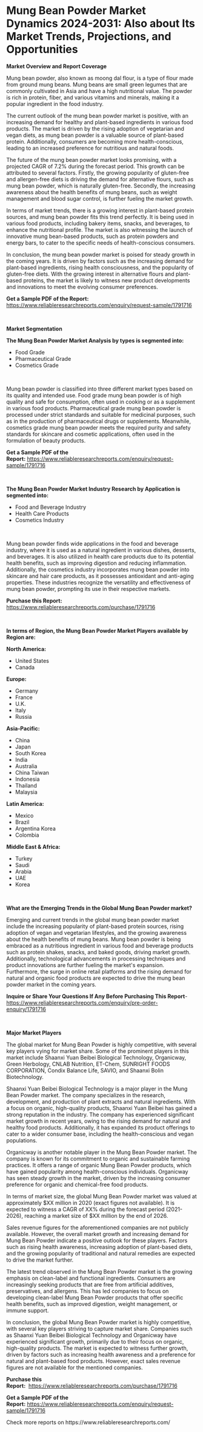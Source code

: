 <p><h1>Mung Bean Powder Market Dynamics 2024-2031: Also about Its Market Trends, Projections, and Opportunities</h1></p><p><strong>Market Overview and Report Coverage</strong></p>
<p><p>Mung bean powder, also known as moong dal flour, is a type of flour made from ground mung beans. Mung beans are small green legumes that are commonly cultivated in Asia and have a high nutritional value. The powder is rich in protein, fiber, and various vitamins and minerals, making it a popular ingredient in the food industry.</p><p>The current outlook of the mung bean powder market is positive, with an increasing demand for healthy and plant-based ingredients in various food products. The market is driven by the rising adoption of vegetarian and vegan diets, as mung bean powder is a valuable source of plant-based protein. Additionally, consumers are becoming more health-conscious, leading to an increased preference for nutritious and natural foods.</p><p>The future of the mung bean powder market looks promising, with a projected CAGR of 7.2% during the forecast period. This growth can be attributed to several factors. Firstly, the growing popularity of gluten-free and allergen-free diets is driving the demand for alternative flours, such as mung bean powder, which is naturally gluten-free. Secondly, the increasing awareness about the health benefits of mung beans, such as weight management and blood sugar control, is further fueling the market growth.</p><p>In terms of market trends, there is a growing interest in plant-based protein sources, and mung bean powder fits this trend perfectly. It is being used in various food products, including bakery items, snacks, and beverages, to enhance the nutritional profile. The market is also witnessing the launch of innovative mung bean-based products, such as protein powders and energy bars, to cater to the specific needs of health-conscious consumers.</p><p>In conclusion, the mung bean powder market is poised for steady growth in the coming years. It is driven by factors such as the increasing demand for plant-based ingredients, rising health consciousness, and the popularity of gluten-free diets. With the growing interest in alternative flours and plant-based proteins, the market is likely to witness new product developments and innovations to meet the evolving consumer preferences.</p></p>
<p><strong>Get a Sample PDF of the Report:</strong> <a href="https://www.reliableresearchreports.com/enquiry/request-sample/1791716">https://www.reliableresearchreports.com/enquiry/request-sample/1791716</a></p>
<p>&nbsp;</p>
<p><strong>Market Segmentation</strong></p>
<p><strong>The Mung Bean Powder Market Analysis by types is segmented into:</strong></p>
<p><ul><li>Food Grade</li><li>Pharmaceutical Grade</li><li>Cosmetics Grade</li></ul></p>
<p>&nbsp;</p>
<p><p>Mung bean powder is classified into three different market types based on its quality and intended use. Food grade mung bean powder is of high quality and safe for consumption, often used in cooking or as a supplement in various food products. Pharmaceutical grade mung bean powder is processed under strict standards and suitable for medicinal purposes, such as in the production of pharmaceutical drugs or supplements. Meanwhile, cosmetics grade mung bean powder meets the required purity and safety standards for skincare and cosmetic applications, often used in the formulation of beauty products.</p></p>
<p><strong>Get a Sample PDF of the Report:</strong>&nbsp;<a href="https://www.reliableresearchreports.com/enquiry/request-sample/1791716">https://www.reliableresearchreports.com/enquiry/request-sample/1791716</a></p>
<p>&nbsp;</p>
<p><strong>The Mung Bean Powder Market Industry Research by Application is segmented into:</strong></p>
<p><ul><li>Food and Beverage Industry</li><li>Health Care Products</li><li>Cosmetics Industry</li></ul></p>
<p>&nbsp;</p>
<p><p>Mung bean powder finds wide applications in the food and beverage industry, where it is used as a natural ingredient in various dishes, desserts, and beverages. It is also utilized in health care products due to its potential health benefits, such as improving digestion and reducing inflammation. Additionally, the cosmetics industry incorporates mung bean powder into skincare and hair care products, as it possesses antioxidant and anti-aging properties. These industries recognize the versatility and effectiveness of mung bean powder, prompting its use in their respective markets.</p></p>
<p><strong>Purchase this Report:</strong>&nbsp; <a href="https://www.reliableresearchreports.com/purchase/1791716">https://www.reliableresearchreports.com/purchase/1791716</a></p>
<p>&nbsp;</p>
<p><strong>In terms of Region, the Mung Bean Powder Market Players available by Region are:</strong></p>
<p>
    <p> <strong> North America: </strong>
        <ul>
            <li>United States</li>
            <li>Canada</li>
        </ul>
        </p> 
    <p> <strong> Europe: </strong>
        <ul>
            <li>Germany</li>
            <li>France</li>
            <li>U.K.</li>
            <li>Italy</li>
            <li>Russia</li>
        </ul>
        </p> 
    <p> <strong> Asia-Pacific: </strong>
        <ul>
            <li>China</li>
            <li>Japan</li>
            <li>South Korea</li>
            <li>India</li>
            <li>Australia</li>
            <li>China Taiwan</li>
            <li>Indonesia</li>
            <li>Thailand</li>
            <li>Malaysia</li>
        </ul>
        </p> 
    <p> <strong> Latin America: </strong>
        <ul>
            <li>Mexico</li>
            <li>Brazil</li>
            <li>Argentina Korea</li>
            <li>Colombia</li>
        </ul>
        </p> 
    <p> <strong> Middle East & Africa: </strong>
        <ul>
            <li>Turkey</li>
            <li>Saudi</li>
            <li>Arabia</li>
            <li>UAE</li>
            <li>Korea</li>
        </ul>
    </p>
    </p>
<p>&nbsp;</p>
<p><strong>What are the Emerging Trends in the Global Mung Bean Powder market?</strong></p>
<p><p>Emerging and current trends in the global mung bean powder market include the increasing popularity of plant-based protein sources, rising adoption of vegan and vegetarian lifestyles, and the growing awareness about the health benefits of mung beans. Mung bean powder is being embraced as a nutritious ingredient in various food and beverage products such as protein shakes, snacks, and baked goods, driving market growth. Additionally, technological advancements in processing techniques and product innovations are further fueling the market's expansion. Furthermore, the surge in online retail platforms and the rising demand for natural and organic food products are expected to drive the mung bean powder market in the coming years.</p></p>
<p><strong>Inquire or Share Your Questions If Any Before Purchasing This Report</strong>- <a href="https://www.reliableresearchreports.com/enquiry/pre-order-enquiry/1791716">https://www.reliableresearchreports.com/enquiry/pre-order-enquiry/1791716</a></p>
<p>&nbsp;</p>
<p><strong>Major Market Players</strong></p>
<p><p>The global market for Mung Bean Powder is highly competitive, with several key players vying for market share. Some of the prominent players in this market include Shaanxi Yuan Beibei Biological Technology, Organicway, Green Herbology, CNLAB Nutrition, ET-Chem, SUNRIGHT FOODS CORPORATION, Condix Balance Life, SAVIO, and Shaanxi Bolin Biotechnology.</p><p>Shaanxi Yuan Beibei Biological Technology is a major player in the Mung Bean Powder market. The company specializes in the research, development, and production of plant extracts and natural ingredients. With a focus on organic, high-quality products, Shaanxi Yuan Beibei has gained a strong reputation in the industry. The company has experienced significant market growth in recent years, owing to the rising demand for natural and healthy food products. Additionally, it has expanded its product offerings to cater to a wider consumer base, including the health-conscious and vegan populations.</p><p>Organicway is another notable player in the Mung Bean Powder market. The company is known for its commitment to organic and sustainable farming practices. It offers a range of organic Mung Bean Powder products, which have gained popularity among health-conscious individuals. Organicway has seen steady growth in the market, driven by the increasing consumer preference for organic and chemical-free food products.</p><p>In terms of market size, the global Mung Bean Powder market was valued at approximately $XX million in 2020 (exact figures not available). It is expected to witness a CAGR of XX% during the forecast period (2021-2026), reaching a market size of $XX million by the end of 2026.</p><p>Sales revenue figures for the aforementioned companies are not publicly available. However, the overall market growth and increasing demand for Mung Bean Powder indicate a positive outlook for these players. Factors such as rising health awareness, increasing adoption of plant-based diets, and the growing popularity of traditional and natural remedies are expected to drive the market further.</p><p>The latest trend observed in the Mung Bean Powder market is the growing emphasis on clean-label and functional ingredients. Consumers are increasingly seeking products that are free from artificial additives, preservatives, and allergens. This has led companies to focus on developing clean-label Mung Bean Powder products that offer specific health benefits, such as improved digestion, weight management, or immune support.</p><p>In conclusion, the global Mung Bean Powder market is highly competitive, with several key players striving to capture market share. Companies such as Shaanxi Yuan Beibei Biological Technology and Organicway have experienced significant growth, primarily due to their focus on organic, high-quality products. The market is expected to witness further growth, driven by factors such as increasing health awareness and a preference for natural and plant-based food products. However, exact sales revenue figures are not available for the mentioned companies.</p></p>
<p><strong>Purchase this Report:</strong>&nbsp;&nbsp;<a href="https://www.reliableresearchreports.com/purchase/1791716">https://www.reliableresearchreports.com/purchase/1791716</a></p>
<p></p>
<p><strong>Get a Sample PDF of the Report:</strong>&nbsp;<a href="https://www.reliableresearchreports.com/enquiry/request-sample/1791716">https://www.reliableresearchreports.com/enquiry/request-sample/1791716</a></p>
<p>Check more reports on https://www.reliableresearchreports.com/</p>